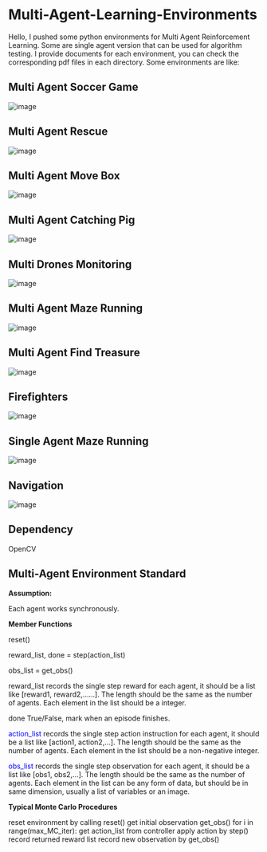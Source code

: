 # Multi-Agent-Learning-Environments
Hello, I pushed some python environments for Multi Agent Reinforcement Learning. Some are single agent version that can be used for algorithm testing. I provide documents for each environment, you can check the corresponding pdf files in each directory. Some environments are like:


## Multi Agent Soccer Game
![image](https://github.com/Bigpig4396/Multi-Agent-Reinforcement-Learning-Environment/blob/master/README/Soccer.gif)


## Multi Agent Rescue
![image](https://github.com/Bigpig4396/Multi-Agent-Reinforcement-Learning-Environment/blob/master/README/Rescue.gif)


## Multi Agent Move Box
![image](https://github.com/Bigpig4396/Multi-Agent-Reinforcement-Learning-Environment/blob/master/README/MoveBox.gif)


## Multi Agent Catching Pig
![image](https://github.com/Bigpig4396/Multi-Agent-Reinforcement-Learning-Environment/blob/master/README/CatchPigs.gif)


## Multi Drones Monitoring
![image](https://github.com/Bigpig4396/Multi-Agent-Reinforcement-Learning-Environment/blob/master/README/Drones.gif)


## Multi Agent Maze Running
![image](https://github.com/Bigpig4396/Multi-Agent-Reinforcement-Learning-Environment/blob/master/README/FindGoal.gif)


## Multi Agent Find Treasure
![image](https://github.com/Bigpig4396/Multi-Agent-Reinforcement-Learning-Environment/blob/master/README/FindTreasure.gif)


## Firefighters
![image](https://github.com/Bigpig4396/Multi-Agent-Reinforcement-Learning-Environment/blob/master/README/FireFighter.png)


## Single Agent Maze Running
![image](https://github.com/Bigpig4396/Multi-Agent-Reinforcement-Learning-Environment/blob/master/README/SingleMaze.gif)


## Navigation
![image](https://github.com/Bigpig4396/Multi-Agent-Reinforcement-Learning-Environment/blob/master/README/Navigation.gif)


## Dependency
OpenCV


## Multi-Agent Environment Standard

**Assumption:**

Each agent works synchronously.


**Member Functions**

reset()

reward_list, done = step(action_list)

obs_list = get_obs()



reward_list records the single step reward for each agent, it should be a list like [reward1, 	reward2,......]. The length should be the same as the number of agents. Each element in the 	list should be a integer.

done True/False, mark when an episode finishes.

<font color=Blue>action_list</font> records the single step action instruction for each agent, it should be a list like [action1, 	action2,...]. The length should be the same as the number of agents. Each element in the 	list should be a non-negative integer.

<font color=Blue>obs_list</font> records the single step observation for each agent, it should be a list like [obs1, obs2,...]. The length should be the same as the number of agents. Each element in the 	list can be any form of data, but should be in same dimension, usually a list of variables or 	an image.


**Typical Monte Carlo Procedures**

reset environment by calling reset()
get initial observation get_obs()
for i in range(max_MC_iter):
  get action_list from controller
  apply action by step()
  record returned reward list
  record new observation by get_obs()
